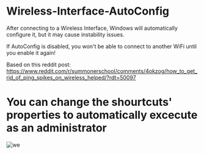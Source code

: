 # Wireless-Interface-AutoConfig
After connecting to a Wireless Interface, Windows will automatically configure it, but it may cause instability issues.

If AutoConfig is disabled, you won't be able to connect to another WiFi until you enable it again!

Based on this reddit post: https://www.reddit.com/r/summonerschool/comments/4okzog/how_to_get_rid_of_ping_spikes_on_wireless_helped/?rdt=50097
# You can change the shourtcuts' properties to automatically excecute as an administrator

![we](https://github.com/user-attachments/assets/6417988d-0331-4d68-bf4a-4278918243b7)
